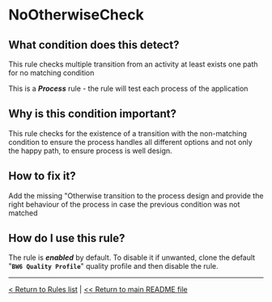 # NoOtherwiseCheck

## What condition does this detect?

This rule checks multiple transition from an activity at least exists one path for no matching condition

This is a ***Process*** rule - the rule will test each process of the application

## Why is this condition important?

This rule checks for the existence of a transition with the non-matching condition to ensure the process handles all different options and not only the happy path, to ensure process is well design.

## How to fix it?

Add the missing "Otherwise transition to the process design and provide the right behaviour of the process in case the previous condition was not matched

## How do I use this rule?

The rule is **_enabled_** by default. To disable it if unwanted, clone the default "**`BW6 Quality Profile`**" quality profile and then disable the rule.

---
[< Return to Rules list](./RULES.md) |  [<< Return to main README file](../../../README.md)
